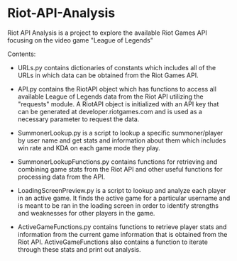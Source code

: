 # Riot-API-Analysis
Riot API Analysis is a project to explore the available Riot Games API focusing on the video game "League of Legends"

Contents:
- URLs.py contains dictionaries of constants which includes all of the URLs in which data can be obtained from the Riot Games API.

- API.py contains the RiotAPI object which has functions to access all available League of Legends data from the Riot API utilizing the "requests" module. A RiotAPI object is initialized with an API key that can be generated at developer.riotgames.com and is used as a necessary parameter to request the data.

- SummonerLookup.py is a script to lookup a specific summoner/player by user name and get stats and information about them which includes win rate and KDA on each game mode they play.

- SummonerLookupFunctions.py contains functions for retrieving and combining game stats from the Riot API and other useful functions for processing data from the API.

- LoadingScreenPreview.py is a script to lookup and analyze each player in an active game. It finds the active game for a particular username and is meant to be ran in the loading screen in order to identify strengths and weaknesses for other players in the game.

- ActiveGameFunctions.py contains functions to retrieve player stats and information from the current game information that is obtained from the Riot API. ActiveGameFunctions also contains a function to iterate through these stats and print out analysis.
